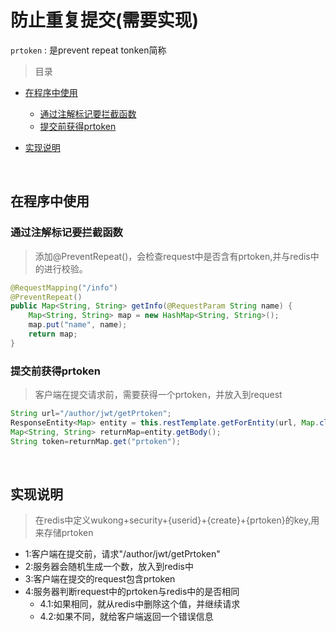 # 防止重复提交(需要实现)

`prtoken` : 是prevent repeat tonken简称



>目录

* [在程序中使用](#在程序中使用)
    * [通过注解标记要拦截函数](#通过注解标记要拦截函数)
    * [提交前获得prtoken](#提交前获得prtoken)
    
* [实现说明](#实现说明)
    
<br>
    
## 在程序中使用  

### 通过注解标记要拦截函数

> 添加@PreventRepeat()，会检查request中是否含有prtoken,并与redis中的进行校验。

```java
@RequestMapping("/info")
@PreventRepeat()
public Map<String, String> getInfo(@RequestParam String name) {
    Map<String, String> map = new HashMap<String, String>();
    map.put("name", name);
    return map;
}

```

### 提交前获得prtoken

> 客户端在提交请求前，需要获得一个prtoken，并放入到request

```java
String url="/author/jwt/getPrtoken";
ResponseEntity<Map> entity = this.restTemplate.getForEntity(url, Map.class);
Map<String, String> returnMap=entity.getBody();
String token=returnMap.get("prtoken");

```

<br>

## 实现说明 

>在redis中定义wukong+security+{userid}+{create}+{prtoken}的key,用来存储prtoken

* 1:客户端在提交前，请求"/author/jwt/getPrtoken"
* 2:服务器会随机生成一个数，放入到redis中
* 3:客户端在提交的request包含prtoken
* 4:服务器判断request中的prtoken与redis中的是否相同
    * 4.1:如果相同，就从redis中删除这个值，并继续请求
    * 4.2:如果不同，就给客户端返回一个错误信息


<br>

